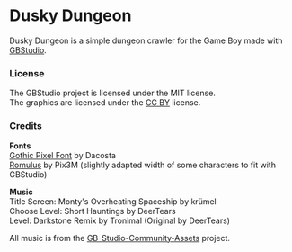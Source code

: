 # Dusky Dungeon
Dusky Dungeon is a simple dungeon crawler for the Game Boy made with [GBStudio](https://www.gbstudio.dev/).

### License
The GBStudio project is licensed under the MIT license.<br>
The graphics are licensed under the [CC BY](https://creativecommons.org/licenses/by/4.0/) license.

### Credits
**Fonts**<br>
[Gothic Pixel Font](https://dacosta.itch.io/gothic-pixel-font) by Dacosta<br>
[Romulus](https://opengameart.org/content/pixel-fonts-by-pix3m) by Pix3M (slightly adapted width of some characters to fit with GBStudio) 

**Music**<br>
Title Screen: Monty's Overheating Spaceship by krümel<br>
Choose Level: Short Hauntings by DeerTears<br>
Level: Darkstone Remix by Tronimal (Original by DeerTears)

All music is from the [GB-Studio-Community-Assets](https://github.com/DeerTears/GB-Studio-Community-Assets) project.
